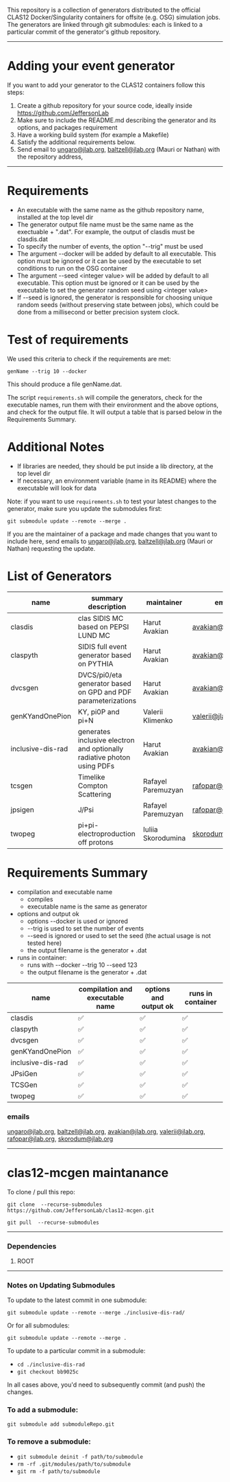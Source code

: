 This repository is a collection of generators distributed to the official CLAS12 Docker/Singularity containers for offsite (e.g. OSG) simulation jobs.
The generators are linked through git submodules: each is linked to a particular commit of the generator's github repository.

---

# Adding your event generator

If you want to add your generator to the CLAS12 containers follow this steps:

1. Create a github repository for your source code, ideally inside https://github.com/JeffersonLab
2. Make sure to include the README.md describing the generator and its options, and packages requirement
3. Have a working build system (for example a Makefile)
4. Satisfy the additional requirements below.
5. Send email to ungaro@jlab.org, baltzell@jlab.org (Mauri or Nathan) with the repository address,


---

# Requirements

- An executable with the same name as the github repository name, installed at the top level dir
- The generator output file name must be the same name as the exectuable + ".dat". For example, the output of clasdis must be clasdis.dat
- To specify the number of events, the option "--trig" must be used
- The argument --docker will be added by default to all executable. This option must be ignored or it can be used by the executable to set conditions to run on the OSG container
- The argument --seed \<integer value\> will be added by default to all executable. This option must be ignored or it can be used by the executable to set the generator random seed using \<integer value\>
- If --seed is ignored, the generator is responsible for choosing unique random seeds (without preserving state between jobs), which could be done from a millisecond or better precision system clock. 

# Test of requirements

We used this criteria to check if the requirements are met:

`genName --trig 10 --docker`

This should produce a file genName.dat.

The script `requirements.sh` will compile the generators, check for the executable names, run them with their environment and the above options, 
and check for the output file. It will output a table that is parsed below in the Requirements Summary.


# Additional Notes

- If libraries are needed, they should be put inside a lib directory, at the top level dir
- If necessary, an environment variable (name in its README) where the executable will look for data

Note: if you want to use `requirements.sh` to test your latest changes to the generator, make sure you update the submodules first:

`git submodule update --remote --merge .`


If you are the maintainer of a package and made changes that you want to include here, send emails to ungaro@jlab.org, baltzell@jlab.org (Mauri or Nathan) requesting the update.


# List of Generators 

name                 | summary description      | maintainer        | email             
-------------------- | ------------------------ | ----------------- | ----------------- 
clasdis              |  clas SIDIS MC based on PEPSI LUND MC                                    | Harut Avakian      |  avakian@jlab.org 
claspyth             | SIDIS full event generator based on PYTHIA                               | Harut Avakian      |  avakian@jlab.org 
dvcsgen              | DVCS/pi0/eta generator based on GPD and PDF parameterizations            | Harut Avakian      |  avakian@jlab.org 
genKYandOnePion      |  KY, pi0P and pi+N                                                       | Valerii Klimenko   |  valerii@jlab.org  
inclusive-dis-rad    | generates inclusive electron and optionally radiative photon using PDFs  | Harut Avakian      |  avakian@jlab.org 
tcsgen               | Timelike Compton Scattering                                              | Rafayel Paremuzyan | rafopar@jlab.org 
jpsigen              | J/Psi                                                                    | Rafayel Paremuzyan | rafopar@jlab.org 
twopeg               | pi+pi- electroproduction off protons                                     | Iuliia Skorodumina | skorodum@jlab.org

# Requirements Summary

* compilation and executable name 
  - compiles
  - executable name is the same as generator
* options and output ok  
  - options --docker is used or ignored
  - --trig is used to set the number of events
  - --seed is ignored or used to set the seed (the actual usage is not tested here)
  - the output filename is the generator + .dat
* runs in container:
  - runs with --docker --trig 10 --seed 123
  - the output filename is the generator + .dat

name | compilation and executable name | options and output ok | runs in container
---- | ------------------------------- | --------------------- | -----------------
clasdis | :white_check_mark: | :white_check_mark: | :white_check_mark: |
claspyth | :white_check_mark: | :white_check_mark: | :white_check_mark: |
dvcsgen | :white_check_mark: | :white_check_mark: | :white_check_mark: |
genKYandOnePion | :white_check_mark: | :white_check_mark: | :white_check_mark: |
inclusive-dis-rad | :white_check_mark: | :white_check_mark: | :white_check_mark: |
JPsiGen | :white_check_mark: | :white_check_mark: | :white_check_mark: |
TCSGen | :white_check_mark: | :white_check_mark: | :white_check_mark: |
twopeg | :white_check_mark: | :white_check_mark: | :white_check_mark: |
### emails

ungaro@jlab.org, baltzell@jlab.org, avakian@jlab.org, valerii@jlab.org, rafopar@jlab.org, skorodum@jlab.org

---

# clas12-mcgen maintanance

To clone / pull this repo:

`git clone  --recurse-submodules https://github.com/JeffersonLab/clas12-mcgen.git`

`git pull  --recurse-submodules`

---

### Dependencies

1. ROOT

---

### Notes on Updating Submodules

To update to the latest commit in one submodule:

`git submodule update --remote --merge ./inclusive-dis-rad/`

Or for all submodules:

`git submodule update --remote --merge .`

To update to a particular commit in a submodule:

* `cd ./inclusive-dis-rad`
* `git checkout bb9025c`

In all cases above, you'd need to subsequently commit (and push) the changes.


### To add a submodule:

`git submodule add submoduleRepo.git` 


### To remove a submodule:


* `git submodule deinit -f path/to/submodule`
* `rm -rf .git/modules/path/to/submodule`
* `git rm -f path/to/submodule`


